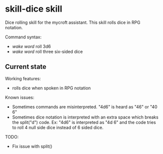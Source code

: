 # skill-dice skill

Dice rolling skill for the mycroft assistant.
This skill rolls dice in RPG notation.

Command syntax:
 - _wake word_ roll 3d6
 - _wake word_ roll three six-sided dice

## Current state

Working features:
 - rolls dice when spoken in RPG notation

Known issues:
 - Sometimes commands are misinterpreted. "4d6" is heard as "46" or "40 6"
 - Sometimes dice notation is interpreted with an extra space which breaks the split("d") code. Ex: "4d6" is interpreted as "4d 6" and the code tries to roll 4 null side dice instead of 6 sided dice.

TODO:
 - Fix issue with split()
